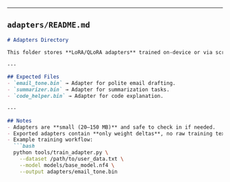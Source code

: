 
---

## **`adapters/README.md`**
```markdown
# Adapters Directory

This folder stores **LoRA/QLoRA adapters** trained on-device or via scripts.

---

## Expected Files
- `email_tone.bin` → Adapter for polite email drafting.
- `summarizer.bin` → Adapter for summarization tasks.
- `code_helper.bin` → Adapter for code explanation.

---

## Notes
- Adapters are **small (20–150 MB)** and safe to check in if needed.
- Exported adapters contain **only weight deltas**, no raw training text.
- Example training workflow:
  ```bash
  python tools/train_adapter.py \
    --dataset /path/to/user_data.txt \
    --model models/base_model.nf4 \
    --output adapters/email_tone.bin
